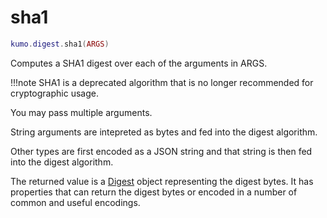 # sha1

```lua
kumo.digest.sha1(ARGS)
```

Computes a SHA1 digest over each of the arguments in ARGS.

!!!note
    SHA1 is a deprecated algorithm that is no longer recommended
    for cryptographic usage.

You may pass multiple arguments.

String arguments are intepreted as bytes and fed into the digest algorithm.

Other types are first encoded as a JSON string and that string is then fed
into the digest algorithm.

The returned value is a [Digest](index.md) object representing the digest
bytes. It has properties that can return the digest bytes or encoded in
a number of common and useful encodings.
